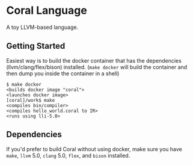 # Coral Language

A toy LLVM-based language.

## Getting Started

Easiest way is to build the docker container that has the dependencies (llvm/clang/flex/bison) installed. (`make docker` will build the container and then dump you inside the container in a shell)

```
$ make docker
<builds docker image "coral">
<launches docker image>
[coral]/work$ make
<compiles bin/compiler>
<compiles hello_world.coral to IR>
<runs using lli-5.0>
```

## Dependencies

If you'd prefer to build Coral without using docker, make sure you have `make`, `llvm` 5.0, `clang` 5.0, `flex`, and `bison` installed.
